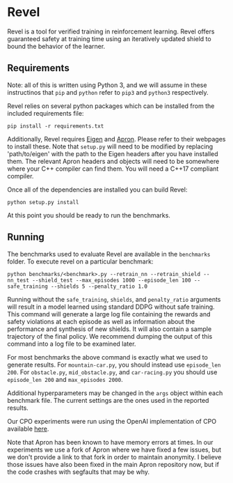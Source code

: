 # Revel

Revel is a tool for verified training in reinforcement learning. Revel offers
guaranteed safety at training time using an iteratively updated shield to bound
the behavior of the learner.

## Requirements
Note: all of this is written using Python 3, and we will assume in these
instructinos that `pip` and `python` refer to `pip3` and `python3`
respectively.

Revel relies on several python packages which can be installed from the
included requirements file:

    pip install -r requirements.txt

Additionally, Revel requires [Eigen](http://eigen.tuxfamily.org/index.php?title=Main_Page)
and [Apron](http://apron.cri.ensmp.fr/library/). Please refer to their webpages
to install these. Note that `setup.py` will need to be modified by replacing
'path/to/eigen' with the path to the Eigen headers after you have installed
them. The relevant Apron headers and objects will need to be somewhere where
your C++ compiler can find them. You will need a C++17 compliant compiler.

Once all of the dependencies are installed you can build Revel:

    python setup.py install

At this point you should be ready to run the benchmarks.

## Running
The benchmarks used to evaluate Revel are available in the `benchmarks` folder.
To execute revel on a particular benchmark:

    python benchmarks/<benchmark>.py --retrain_nn --retrain_shield --nn_test --shield_test --max_episodes 1000 --episode_len 100 --safe_training --shields 5 --penalty_ratio 1.0

Running without the `safe_training`, `shields`, and `penalty_ratio` arguments
will result in a model learned using standard DDPG without safe training.
This command will generate a large log file containing the rewards and safety
violations at each episode as well as information about the performance and
synthesis of new shields. It will also contain a sample trajectory of the final
policy. We recommend dumping the output of this command into a log file to be
examined later.

For most benchmarks the above command is exactly what we used to generate
results. For `mountain-car.py`, you should instead use `episode_len 200`. For
`obstacle.py`, `mid_obstacle.py`, and `car-racing.py` you should use
`episode_len 200` and `max_episodes 2000`.

Additional hyperparameters may be changed in the `args` object within each
benchmark file. The current settings are the ones used in the reported results.

Our CPO experiments were run using the OpenAI implementation of CPO available
[here](https://github.com/openai/safety-starter-agents).

Note that Apron has been known to have memory errors at times. In our
experiments we use a fork of Apron where we have fixed a few issues, but we
don't provide a link to that fork in order to maintain anonymity. I believe
those issues have also been fixed in the main Apron repository now, but if the
code crashes with segfaults that may be why.

